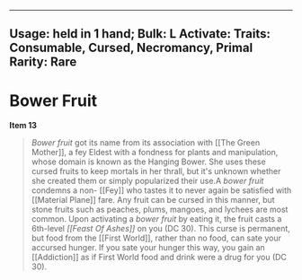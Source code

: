 
---
Usage: held in 1 hand;
Bulk: L
Activate: 
Traits: Consumable, Cursed, Necromancy, Primal
Rarity: Rare
---

# Bower Fruit

**Item 13**

>  *Bower fruit* got its name from its association with [[The Green Mother]], a fey Eldest with a fondness for plants and manipulation, whose domain is known as the Hanging Bower. She uses these cursed fruits to keep mortals in her thrall, but it's unknown whether she created them or simply popularized their use.A *bower fruit* condemns a non- [[Fey]] who tastes it to never again be satisfied with [[Material Plane]] fare. Any fruit can be cursed in this manner, but stone fruits such as peaches, plums, mangoes, and lychees are most common. Upon activating a *bower fruit* by eating it, the fruit casts a 6th-level *[[Feast Of Ashes]]* on you (DC 30). This curse is permanent, but food from the [[First World]], rather than no food, can sate your accursed hunger. If you sate your hunger this way, you gain an [[Addiction]] as if First World food and drink were a drug for you (DC 30).
